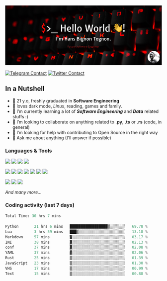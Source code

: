 ![Cover](assets/gh-readme-cover.png)

[![Telegram Contact](https://img.shields.io/badge/Telegram-%230088CC.svg?style=for-the-badge&logo=telegram&logoColor=white)](https://t.me/hanstobi) [![Twitter Contact](https://img.shields.io/badge/Twitter-%2308A0E9.svg?style=for-the-badge&logo=twitter&logoColor=white)](https://twitter.com/_tobihans)

## In a Nutshell
- 👤 21 y.o, freshly graduated in **Software Engineering**
- 🖤 loves dark mode, *Linux*, reading, games and family.
- 🌱 I’m currently learning a lot of ***Software Engineering*** and ***Data*** related stuffs :)
- 👯 I’m looking to collaborate on anything related to **.py**, **.ts** or **.rs** (code, in general)
- 🤔 I’m looking for help with contributing to Open Source in the right way
- 💬 Ask me about anything (I'll answer if possible)

### Languages & Tools
![](https://img.shields.io/badge/Linux-%23eab30f.svg?style=for-the-badge&logo=linux&logoColor=black) ![](https://img.shields.io/badge/Git-%23e54a2f.svg?style=for-the-badge&logo=git&logoColor=white) ![](https://img.shields.io/badge/Github-%231a1d21.svg?style=for-the-badge&logo=github&logoColor=white) ![](https://img.shields.io/badge/Docker-%230394f0.svg?style=for-the-badge&logo=docker&logoColor=white)

![](https://img.shields.io/badge/C-%231a1d21.svg?style=for-the-badge&logo=C&logoColor=white) ![](https://img.shields.io/badge/TypeScript-%230074c2.svg?style=for-the-badge&logo=typescript&logoColor=white) ![](https://img.shields.io/badge/Python-%23f0c540.svg?style=for-the-badge&logo=python) ![](https://img.shields.io/badge/Rust-%23ea4800.svg?style=for-the-badge&logo=rust) ![](https://img.shields.io/badge/Php-%237175aa.svg?style=for-the-badge&logo=php&logoColor=white) ![](https://img.shields.io/badge/HTML-%23d84924.svg?style=for-the-badge&logo=html5&logoColor=white) ![](https://img.shields.io/badge/Scss-%23c45f92.svg?style=for-the-badge&logo=sass&logoColor=white)

![](https://img.shields.io/badge/Vue-%23314559.svg?style=for-the-badge&logo=vue.js) ![](https://img.shields.io/badge/Laravel-%23e54a2f.svg?style=for-the-badge&logo=laravel&logoColor=white) ![](https://img.shields.io/badge/Adonis-%235a45ff.svg?style=for-the-badge&logo=adonisjs)

*And many more...*

### Coding activity (last 7 days)
<!--START_SECTION:waka-->

```python
Total Time: 30 hrs 7 mins

Python       21 hrs 6 mins   █████████████████▒░░░░░░░   69.78 %
Lua          3 hrs 59 mins   ███▒░░░░░░░░░░░░░░░░░░░░░   13.18 %
Markdown     57 mins         ▓░░░░░░░░░░░░░░░░░░░░░░░░   03.17 %
INI          38 mins         ▓░░░░░░░░░░░░░░░░░░░░░░░░   02.13 %
conf         37 mins         ▓░░░░░░░░░░░░░░░░░░░░░░░░   02.08 %
YAML         37 mins         ▓░░░░░░░░░░░░░░░░░░░░░░░░   02.06 %
Rust         25 mins         ▒░░░░░░░░░░░░░░░░░░░░░░░░   01.39 %
JavaScript   23 mins         ▒░░░░░░░░░░░░░░░░░░░░░░░░   01.30 %
VHS          17 mins         ▒░░░░░░░░░░░░░░░░░░░░░░░░   00.99 %
Text         15 mins         ▒░░░░░░░░░░░░░░░░░░░░░░░░   00.88 %
```

<!--END_SECTION:waka-->
